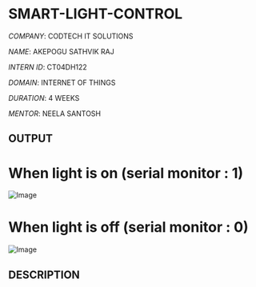 # SMART-LIGHT-CONTROL

*COMPANY*: CODTECH IT SOLUTIONS 

*NAME*: AKEPOGU SATHVIK RAJ 

*INTERN ID*: CT04DH122

*DOMAIN*: INTERNET OF THINGS

*DURATION*: 4 WEEKS

*MENTOR*: NEELA SANTOSH

## OUTPUT

# When light is on (serial monitor : 1)

![Image](https://github.com/user-attachments/assets/6a23b4a0-52a5-4230-90f9-2162d4571c24)  

# When light is off (serial monitor : 0)

![Image](https://github.com/user-attachments/assets/a62f74c6-c327-481d-9569-9169a091b7d8)

## DESCRIPTION


